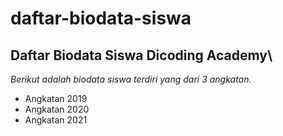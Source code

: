 daftar-biodata-siswa
==
Daftar Biodata Siswa Dicoding Academy\
--
*Berikut adalah biodata siswa terdiri yang dari 3 angkatan.*
- Angkatan 2019
- Angkatan 2020
- Angkatan 2021
